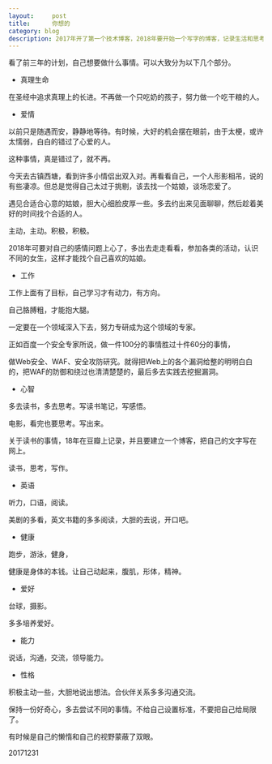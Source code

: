 ```yaml
---
layout:     post
title:      你想的
category: blog
description: 2017年开了第一个技术博客，2018年要开始一个写字的博客，记录生活和思考的文字。
---
```


看了前三年的计划，自己想要做什么事情。可以大致分为以下几个部分。

- 真理生命

在圣经中追求真理上的长进。不再做一个只吃奶的孩子，努力做一个吃干粮的人。

- 爱情

以前只是随遇而安，静静地等待。有时候，大好的机会摆在眼前，由于太梗，或许太懦弱，白白的错过了心爱的人。

这种事情，真是错过了，就不再。

今天去古镇西塘，看到许多小情侣出双入对。再看看自己，一个人形影相吊，说的有些凄凉。但总是觉得自己太过于挑剔，该去找一个姑娘，谈场恋爱了。

遇见合适合心意的姑娘，胆大心细脸皮厚一些。多去约出来见面聊聊，然后趁着美好的时间找个合适的人。

主动，主动。积极，积极。

2018年可要对自己的感情问题上心了，多出去走走看看，参加各类的活动，认识不同的女生，这样才能找个自己喜欢的姑娘。

- 工作

工作上面有了目标，自己学习才有动力，有方向。

自己胳膊粗，才能抱大腿。

一定要在一个领域深入下去，努力专研成为这个领域的专家。

正如百度一个安全专家所说，做一件100分的事情胜过十件60分的事情，

做Web安全、WAF、安全攻防研究。就得把Web上的各个漏洞给整的明明白白的，把WAF的防御和绕过也清清楚楚的，最后多去实践去挖掘漏洞。

- 心智

多去读书，多去思考。写读书笔记，写感悟。

电影，看完也要思考。写出来。

关于读书的事情，18年在豆瓣上记录，并且要建立一个博客，把自己的文字写在网上。

读书，思考，写作。


- 英语

听力，口语，阅读。

美剧的多看，英文书籍的多多阅读，大胆的去说，开口吧。

- 健康

跑步，游泳，健身，

健康是身体的本钱。让自己动起来，腹肌，形体，精神。

- 爱好

台球，摄影。

多多培养爱好。


- 能力

说话，沟通，交流，领导能力。

- 性格

积极主动一些，大胆地说出想法。合伙伴关系多多沟通交流。

保持一份好奇心，多去尝试不同的事情。不给自己设置标准，不要把自己给局限了。

有时候是自己的懒惰和自己的视野蒙蔽了双眼。

20171231